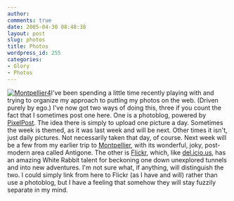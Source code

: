 ```yaml
---
author:
comments: true
date: 2005-04-30 08:48:38
layout: post
slug: photos
title: Photos
wordpress_id: 255
categories:
- Glory
- Photos
---
```


[![Montpellier4](http://jeremycherfas.net/wp/wp-content/Montpellier4-tm.jpg)](http://jeremycherfas.net/wp/wp-content/Montpellier4.JPG)I've been spending a little time recently playing with and trying to organize my approach to putting my photos on the web. (Driven purely by ego.) I've now got two ways of doing this, three if you count the fact that I sometimes post one here. One is a photoblog, powered by [PixelPost](http://pixelpost.org/). The idea there is simply to upload one picture a day. Sometimes the week is themed, as it was last week and will be next. Other times it isn't, just daily pictures. Not necessarily taken that day, of course. Next week will be a few from my earlier trip to [Montpellier](http://jeremycherfas.net/wp/archives/2005/03/12/new-horizons/), with its wonderful, joky, post-modern area called Antigone. The other is [Flickr](http://flickr.com/), which, like [del.icio.us](http://del.icio.us/), has an amazing White Rabbit talent for beckoning one down unexplored tunnels and into new adventures. I'm not sure what, if anything, will distinguish the two. I could simply link from here to Flickr (as I have and will) rather than use a photoblog, but I have a feeling that somehow they will stay fuzzily separate in my mind.
